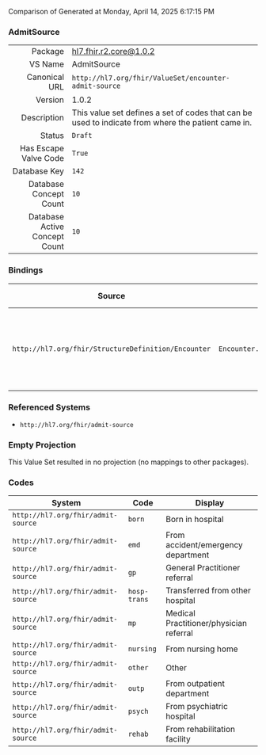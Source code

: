 Comparison of 
Generated at Monday, April 14, 2025 6:17:15 PM

### AdmitSource

|      |     |
| ---: | --- |
| Package | hl7.fhir.r2.core@1.0.2 |
| VS Name | AdmitSource |
| Canonical URL | `http://hl7.org/fhir/ValueSet/encounter-admit-source` |
| Version | 1.0.2 |
| Description | This value set defines a set of codes that can be used to indicate from where the patient came in. |
| Status | `Draft` |
| Has Escape Valve Code | `True` |
| Database Key | `142` |
| Database Concept Count | `10` |
| Database Active Concept Count | `10` |
### Bindings

| Source | Element | Binding | Strength | Element Short |
| ------ | ------- | ------- | -------- | ------------- |
| `http://hl7.org/fhir/StructureDefinition/Encounter` | `Encounter.hospitalization.admitSource` | `http://hl7.org/fhir/ValueSet/encounter-admit-source` | `Preferred` | From where patient was admitted (physician referral, transfer) |

### Referenced Systems

* `http://hl7.org/fhir/admit-source`
### Empty Projection

This Value Set resulted in no projection (no mappings to other packages).

### Codes

| System | Code | Display |
| ------ | ---- | ------- |
| `http://hl7.org/fhir/admit-source` | `born` | Born in hospital |
| `http://hl7.org/fhir/admit-source` | `emd` | From accident/emergency department |
| `http://hl7.org/fhir/admit-source` | `gp` | General Practitioner referral |
| `http://hl7.org/fhir/admit-source` | `hosp-trans` | Transferred from other hospital |
| `http://hl7.org/fhir/admit-source` | `mp` | Medical Practitioner/physician referral |
| `http://hl7.org/fhir/admit-source` | `nursing` | From nursing home |
| `http://hl7.org/fhir/admit-source` | `other` | Other |
| `http://hl7.org/fhir/admit-source` | `outp` | From outpatient department |
| `http://hl7.org/fhir/admit-source` | `psych` | From psychiatric hospital |
| `http://hl7.org/fhir/admit-source` | `rehab` | From rehabilitation facility |
